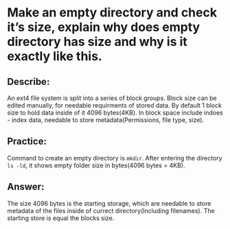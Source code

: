 # Make an empty directory and check it’s size, explain why does empty directory has size and why is it exactly like this.

## Describe:

An ext4 file system is split into a series of block groups.
Block size can be edited manually, for needable requirments of stored data.
By default 1 block size to hold data inside of it 4096 bytes(4KB).
In block space include indoes - index data, needable to store metadata(Permissions, file type, size).

## Practice:

Command to create an empty directory is `mkdir`.
After entering the directory `ls -ld`, it shows empty folder size in bytes(4096 bytes = 4KB).

## Answer:

The size 4096 bytes is the starting storage, which are needable to store metadata of the files inside of currect directory(Including filenames).
The starting store is equal the blocks size.
